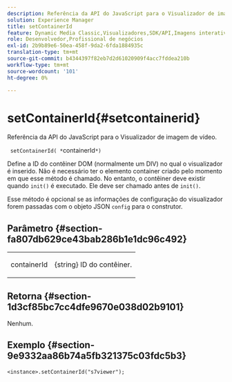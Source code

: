 ```yaml
---
description: Referência da API do JavaScript para o Visualizador de imagem de vídeo.
solution: Experience Manager
title: setContainerId
feature: Dynamic Media Classic,Visualizadores,SDK/API,Imagens interativas
role: Desenvolvedor,Profissional de negócios
exl-id: 2b9b89e6-50ea-458f-9da2-6fda1884935c
translation-type: tm+mt
source-git-commit: b4344397f82eb7d2d61020909f4acc7fddea210b
workflow-type: tm+mt
source-wordcount: '101'
ht-degree: 0%

---
```


# setContainerId{#setcontainerid}

Referência da API do JavaScript para o Visualizador de imagem de vídeo.

` setContainerId( *`containerId`*)`

Define a ID do contêiner DOM (normalmente um DIV) no qual o visualizador é inserido. Não é necessário ter o elemento container criado pelo momento em que esse método é chamado. No entanto, o contêiner deve existir quando `init()` é executado. Ele deve ser chamado antes de `init()`.

Esse método é opcional se as informações de configuração do visualizador forem passadas com o objeto JSON `config` para o construtor.

## Parâmetro {#section-fa807db629ce43bab286b1e1dc96c492}

<table id="table_896DFF34A68A403DB93A6D597461A573"> 
 <tbody> 
  <tr> 
   <td colname="col1"> <p> <span class="codeph"> <span class="varname"> containerId  </span> </span> </p> </td> 
   <td colname="col2"> <p> <span class="codeph"> {string}  </span> ID do contêiner. </p> </td> 
  </tr> 
 </tbody> 
</table>

## Retorna {#section-1d3cf85bc7cc4dfe9670e038d02b9101}

Nenhum.

## Exemplo {#section-9e9332aa86b74a5fb321375c03fdc5b3}

```
<instance>.setContainerId("s7viewer");
```
